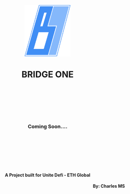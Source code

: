 <p align="center">
  <img src="Docs\images\logo.png" alt="Bridge-1 Logo" width="150"/>
</p>
<h1 align="center">BRIDGE ONE</h1>
<br>
<br>
<br>
<br>
<br>
<br>
<h3 align="center">Coming Soon....
<br>
<br>
<br>
<br>
<br>
<br>

#
<h4 align="center"> A Project built for Unite Defi - ETH Global</h4>
<h4 align="right"> By: Charles MS</h4>
